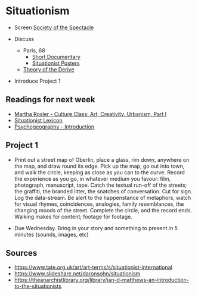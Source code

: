 # Situationism

+ Screen [Society of the Spectacle](https://www.youtube.com/watch?v=r2YeJpkrTOQ)

+ Discuss
  + Paris, 68
    + [Short Documentary](https://www.youtube.com/watch?v=BjyKJQ-oD5I)
    + [Situationist Posters](https://libcom.org/gallery/paris-68-posters)
  + [Theory of the Derive](https://www.cddc.vt.edu/sionline/si/theory.html)
+ Introduce Project 1

## Readings for next week

+ [Martha Rosler - Culture Class: Art, Creativity, Urbanism, Part I](https://www.e-flux.com/journal/21/67676/culture-class-art-creativity-urbanism-part-i/)
+ [Situationist Lexicon](terms.md)
+ [Psychogeography - Introduction](../texts/Psychogeography-Introduction.pdf)

## Project 1

+ Print out a street map of Oberlin, place a glass, rim down, anywhere on the map, and draw round its edge. Pick up the map, go out into town, and walk the circle, keeping as close as you can to the curve. Record the experience as you go, in whatever medium you favour: film, photograph, manuscript, tape. Catch the textual run-off of the streets; the graffiti, the branded litter, the snatches of conversation. Cut for sign. Log the data-stream. Be alert to the happenstance of metaphors, watch for visual rhymes, coincidences, analogies, family resemblances, the changing moods of the street. Complete the circle, and the record ends. Walking makes for content; footage for footage.

+ Due Wednesday. Bring in your story and something to present in 5 minutes (sounds, images, etc)

## Sources

+ https://www.tate.org.uk/art/art-terms/s/situationist-international
+ https://www.slideshare.net/daronsohn/situationism
+ https://theanarchistlibrary.org/library/jan-d-matthews-an-introduction-to-the-situationists
